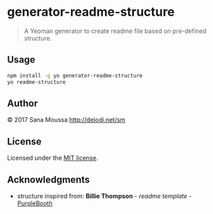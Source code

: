 # generator-readme-structure
> A Yeoman generator to create readme file based on pre-defined structure.

## Usage

```bash
npm install -g yo generator-readme-structure
yo readme-structure
```

## Author

© 2017 Sana Moussa <http://delodi.net/sm>

## License

Licensed under the [MIT license](http://sana-moussa.mit-license.org).

## Acknowledgments
* structure inspired from: 
**Billie Thompson** - *readme template* - [PurpleBooth](https://github.com/PurpleBooth)
